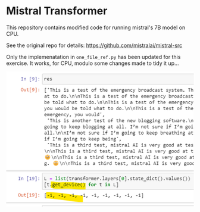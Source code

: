 # Mistral Transformer

This repository contains modified code for running mistral's 7B model on CPU.

See the original repo for details: https://github.com/mistralai/mistral-src

Only the implemenatation in `one_file_ref.py` has been updated for this exercise. 
It works, for CPU, modulo some changes made to tidy it up...

![on cpu](Screenshot2023-12-11140908.png "on cpu")